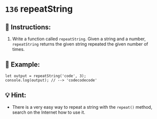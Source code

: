 # `136` repeatString

## 📝 Instructions:

1. Write a function called `repeatString`. Given a string and a number, `repeatString` returns the given string repeated the given number of times.

## 📎 Example:

```Js
let output = repeatString('code', 3);
console.log(output); // --> 'codecodecode'
```

## 💡 Hint:

+ There is a very easy way to repeat a string with the `repeat()` method, search on the Internet how to use it.
